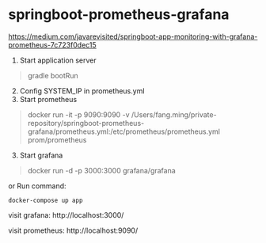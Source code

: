 # springboot-prometheus-grafana

https://medium.com/javarevisited/springboot-app-monitoring-with-grafana-prometheus-7c723f0dec15


1. Start application server
> gradle bootRun
2. Config SYSTEM_IP in prometheus.yml
3. Start prometheus 
> docker run -it -p 9090:9090 -v /Users/fang.ming/private-repository/springboot-prometheus-grafana/prometheus.yml:/etc/prometheus/prometheus.yml prom/prometheus 

3. Start grafana
> docker run -d -p 3000:3000 grafana/grafana


or Run command:
```
docker-compose up app
```

visit grafana: http://localhost:3000/

visit prometheus: http://localhost:9090/
